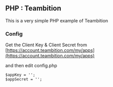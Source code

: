 ## PHP : Teambition

This is a very simple PHP example of Teambition


### Config

Get the Client Key & Client Secret from [https://account.teambition.com/my/apps](https://account.teambition.com/my/apps)

and then edit config.php

	$appKey = '';
	$appSecret = '';